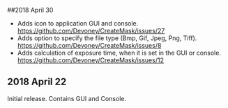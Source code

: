 ##2018 April 30
- Adds icon to application GUI and console. https://github.com/Devoney/CreateMask/issues/27
- Adds option to specify the file type (Bmp, Gif, Jpeg, Png, Tiff). https://github.com/Devoney/CreateMask/issues/8
- Adds calculation of exposure time, when it is set in the GUI or console. https://github.com/Devoney/CreateMask/issues/12

## 2018 April 22
Initial release. Contains GUI and Console.